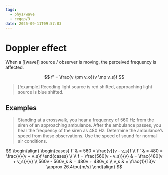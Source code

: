 ```yaml
---
tags:
  - phys/wave
  - cegep/3
date: 2025-09-11T09:57:03
---
```


# Doppler effect

When a [[wave]] source / observer is moving, the perceived frequency is affected.

$$
f' = \frac{v \pm v_o}{v \mp v_s}f
$$

> [!example] Receding light source is red shifted, approaching light source is blue shifted.

## Examples

> Standing at a crosswalk, you hear a frequency of 560 Hz from the siren of an approaching ambulance. After the ambulance passes, you hear the frequency of the siren as 480 Hz. Determine the ambulance’s speed from these observations. Use the speed of sound for normal air conditions.

$$
\begin{align}
\begin{cases}
f' & = 560 = \frac{v}{v - v_s}f \\
f'' & = 480 = \frac{v}{v + v_s}f
\end{cases} \\
 \\
f = \frac{560(v - v_s)}{v} & = \frac{480(v + v_s)}{v} \\
560v - 560v_s & = 480v + 480v_s \\
v_s & = \frac{1}{13}v \approx 26.4\pu{m/s}
\end{align}
$$